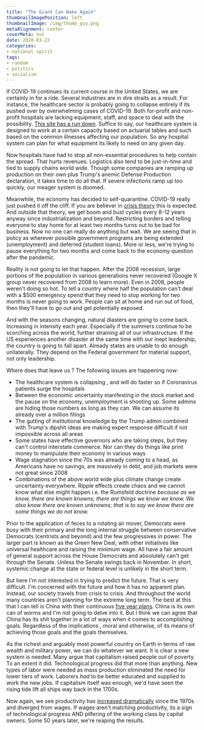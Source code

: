 ```yaml
---
title: "The Giant Can Wake Again"
thumbnailImagePosition: left
thumbnailImage: /img/thumb_guy.png
metaAlignment: center
coverMeta: out
date: 2020-03-22
categories:
- national spirit
tags:
- random
- politics
- socialism
---
```


If COVID-19 continues its current course in the United States, we are certainly in for a ride. Several industries are in dire straits as a result.  For instance, the healthcare sector is probably going to collapse entirely if its pushed over by overwhelming cases of COVID-19.  Both for-profit and non-profit hospitals are lacking equipment, staff, and space to deal with the possibility.  [This site has a run down](https://www.modernhealthcare.com/providers/covid-19-poses-long-term-impact-not-profit-hospitals).  Suffice to say, our healthcare system is designed to work at a certain capacity based on actuarial tables and such based on the common illnesses affecting our population. So any hospital system can plan for what equipment its likely to need on any given day. 

 Now hospitals have had to stop all non-essential procedures to help contain the spread.  That hurts revenues.  Logistics also tend to be just-in-time and tied to supply chains world wide. Though some companies are ramping up production on their own plus Trump's anemic Defense Production declaration, it takes time to do all that.  If severe infections ramp up too quickly, our meager system is doomed.  

 Meanwhile, the economy has decided to self-quarantine. COVID-19 really just pushed it off the cliff. If you are believer in [crisis theory](https://en.wikipedia.org/wiki/Crisis_theory) this is expected. And outside that theory, we get boom and bust cycles every 8-12 years anyway since industrialization and beyond.  Restricting borders and telling everyone to stay home for at least two months turns out to be bad for business.  Now no one can really do anything but wait.  We are seeing that in policy as wherever possible government programs are being extended (unemployment) and deferred (student loans).  More or less, we're trying to pause everything for two months and come back to the economy question after the pandemic. 

 Reality is not going to let that happen.  After the 2008 recession, large portions of the population in various generations never recovered (Google X group never recovered from 2008 to learn more).  Even in 2008, people weren't doing so hot.  To tell a country where half the population can't deal with a $500 emergency spend that they need to stop working for two months is never going to work.  People can sit at home and run out of food, then they'll have to go out and get potentially exposed. 

 And with the seasons changing, natural diasters are going to come back. Increasing in intensity each year.  Especially if the summers continue to be scorching across the world, further straining all of our infrastructure.  If the US experiences another disaster at the same time with our inept leadership, the country is going to fall apart.  Already states are unable to do enough unilaterally. They depend on the Federal government for material support, not only leadership.

 Where does that leave us ? The following issues are happening now:

 * The healthcare system is collapsing , and will do faster so if Coronavirus patients surge the hospitals
 * Between the economic uncertainty manifesting in the stock market and the pause on the economy, unemployment is shooting up.  Some admins are hiding those numbers as long as they can. We can assume its already over a million filings
 * The gutting of institutional knowledge by the Trump admin combined with Trump's dipshit ideas are making expert response difficult if not impossible across all areas
 * Some states have effective governors who are taking steps, but they can't control interstate commerce.  Nor can they do things like print money to manipulate their economy in various ways
 * Wage stagnation since the 70s was already coming to a head, as Americans have no savings, are massively in debt, and job markets were not great since 2008
 * Combinations of the above world wide plus climate change create uncertainty everywhere. Ripple effects create chaos and we cannot know what else might happen i.e. the Rumsfeld doctrine *because as we know, there are known knowns; there are things we know we know. We also know there are known unknowns; that is to say we know there are some things we do not know.*

Prior to the application of feces to a rotating air mover, Democrats were busy with their primary and the long internal struggle between conservative Democrats (centrists and beyond) and the few progressives in power.  The larger part is known as the Green New Deal, with other initiatives like universal healthcare and raising the minimum wage.  All have a fair amount of general support across the House Democrats and absolutely can't get through the Senate. Unless the Senate swings back in November.  In short, systemic change at the state or federal level is unlikely in the short term.

But here I'm not interested in trying to predict the future. That is very difficult. I'm concerned with the future and how it has no apparent plan.  Instead, our society travels from crisis to crisis.  And throughout the world many countries aren't planning for the extreme long term.  The best at this that I can tell is China with their continuous [five year plans](https://en.wikipedia.org/wiki/Five-year_plans_of_China#Thirteenth_Plan_(2016%E2%80%932020)).  China is its own can of worms and I'm not going to delve into it.  But I think we can agree that China has its shit together in a lot of ways when it comes to accomplishing goals. Regardless of the implications , moral and otherwise, of its means of achieving those goals and the goals themselves.

As the richest and arguably most powerful country on Earth in terms of raw wealth and military power, we can do whatever we want. It is clear a new system is needed.  Many argue that capitalism raised people out of poverty. To an extent it did. Technological progress did that more than anything. New types of labor were needed as mass production eliminated the need for lower tiers of work.  Laborers *had* to be better educated and supplied to work the new jobs.  If capitalism itself was enough, we'd have seen the rising tide lift all ships way back in the 1700s.  

Now again, we see productivity has [increased dramatically](https://www.epi.org/productivity-pay-gap/) since the 1970s and diverged from wages.  If wages aren't matching productivity, its a sign of technological progress AND pilfering of the working class by capital owners.  Some 50 years later, we're reaping the results.